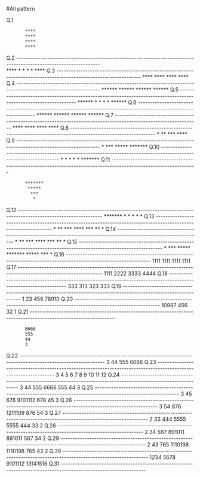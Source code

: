 #All pattern

Q.1
 
           ****
           ****
           ****
           ****
Q.2 -----------------------------------------------------------------------------------------------------------------  
           ****
           *  *
           *  *
           ****
Q.3 -----------------------------------------------------------------------------------------------------------------
           ****
            ****
             ****
              ****
Q.4 -----------------------------------------------------------------------------------------------------------------
           ******
           ******
           ******
           ******
Q.5 -----------------------------------------------------------------------------------------------------------------
           ******
           *    *
           *    *
           ******
Q.6 -----------------------------------------------------------------------------------------------------------------
           ******
            ******
             ******
              ******
Q.7 -----------------------------------------------------------------------------------------------------------------
           ****
          ****
         ****
        ****
Q.8 -----------------------------------------------------------------------------------------------------------------
           *
           **
           ***
           ****
Q.9 -----------------------------------------------------------------------------------------------------------------
              *
             ***
            *****
           *******
Q.10 -----------------------------------------------------------------------------------------------------------------
              *
             * *
            *   *
           *******
Q.11 -----------------------------------------------------------------------------------------------------------------

           *******
            *****
             ***
              *
Q.12 -----------------------------------------------------------------------------------------------------------------
           *******
            *   *
             * *
              *
Q.13 -----------------------------------------------------------------------------------------------------------------
           *
           **
           ***
           ****
           ***
           **
           *
Q.14 -----------------------------------------------------------------------------------------------------------------
              *
             **
            ***
           ****
            ***
             **
              *
Q.15 -----------------------------------------------------------------------------------------------------------------
             *
            ***
           *****
          *******
           *****
            ***
             *
Q.16 -----------------------------------------------------------------------------------------------------------------
           1111
           1111
           1111
           1111
Q.17 -----------------------------------------------------------------------------------------------------------------
           1111
           2222
           3333
           4444
Q.18 -----------------------------------------------------------------------------------------------------------------
           333
           313
           323
           333
Q.19 -----------------------------------------------------------------------------------------------------------------
           1
           23
           456
           78910
Q.20 -----------------------------------------------------------------------------------------------------------------
           10987
           456
           32
           1
Q.21 -----------------------------------------------------------------------------------------------------------------

           6666
           555
           44
           3
Q.22 -----------------------------------------------------------------------------------------------------------------
           3
           44
           555
           6666
Q.23 -----------------------------------------------------------------------------------------------------------------
           3
           4 5
           6 7 8
           9 10 11 12
Q.24 -----------------------------------------------------------------------------------------------------------------
           3
           44
           555
           6666
           555
           44
           3
Q.25 -----------------------------------------------------------------------------------------------------------------
            3
            45
            678
            9101112
            678
            45
            3
Q.26 -----------------------------------------------------------------------------------------------------------------
           3
           54
           876
           1211109
           876
           54
           3
Q.27 -----------------------------------------------------------------------------------------------------------------
           2
           33
           444
           5555
           5555
           444
           33
           2
Q.28 -----------------------------------------------------------------------------------------------------------------
            2
            34
            567
            891011
            891011
            567
            34
            2
Q.29 -----------------------------------------------------------------------------------------------------------------
           2
           43
           765
           1110198
           1110198
           765
           43
           2
Q.30 -----------------------------------------------------------------------------------------------------------------
           1*2*3*4
           5*6*7*8
           9*10*11*12
           13*14*15*16
Q.31 -----------------------------------------------------------------------------------------------------------------